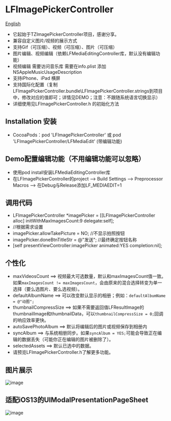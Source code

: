 # LFImagePickerController

[English](https://github.com/lincf0912/LFImagePickerController/blob/master/README_EN.md)

* 它起始于TZImagePickerController项目，感谢分享。
* 兼容自定义图片/视频的展示方式
* 支持Gif（可压缩）、视频（可压缩）、图片（可压缩）
* 图片编辑、视频编辑（依赖LFMediaEditingController库，默认没有编辑功能）
* 视频编辑 需要访问音乐库 需要在info.plist 添加 NSAppleMusicUsageDescription
* 支持iPhone、iPad 横屏
* 支持国际化配置（复制LFImagePickerController.bundle\LFImagePickerController.strings到项目中，修改对应的值即可；详情见DEMO；注意：不跟随系统语言切换显示）
* 详细使用见LFImagePickerController.h 的初始化方法

## Installation 安装

* CocoaPods：pod 'LFImagePickerController' 或 pod 'LFImagePickerController/LFMediaEdit' (带编辑功能)

## Demo配置编辑功能（不用编辑功能可以忽略）

* 使用pod install安装LFMediaEditingController库
* 在LFImagePickerController的project --> Build Settings --> Preprocessor Macros --> 在Debug与Release添加LF_MEDIAEDIT=1

## 调用代码

* LFImagePickerController *imagePicker = [[LFImagePickerController alloc] initWithMaxImagesCount:9 delegate:self];
* //根据需求设置
* imagePicker.allowTakePicture = NO;  //不显示拍照按钮
* imagePicker.doneBtnTitleStr = @"发送"; //最终确定按钮名称
* [self presentViewController:imagePicker animated:YES completion:nil];

## 个性化
* maxVideosCount ==> 视频最大可选数量，默认和maxImagesCount值一致。如果`maxImagesCount != maxImagesCount`，会由原来的混合选择转变为单一选择（要么选图片、要么选视频）。
* defaultAlbumName ==> 可以改变默认显示的相册；例如：`defaultAlbumName = @"动图";`
* thumbnailCompressSize ==> 如果不需要返回值LFResultImage的thumbnailImage和thumbnailData，可以`thumbnailCompressSize = 0;`回调的响应效率更快。
* autoSavePhotoAlbum ==> 默认将编辑后的图片或视频保存到相册内
* syncAlbum ==> 与系统相册同步。如果`syncAlbum = YES;`可能会导致正在编辑的数据丢失（可能你正在编辑的图片被删除了）。
* selectedAssets ==> 默认已选中的数据。
* 请预览LFImagePickerController.h了解更多功能。


## 图片展示

![image](https://github.com/lincf0912/LFImagePickerController/blob/master/ScreenShots/screenshot.gif)

## 适配iOS13的UIModalPresentationPageSheet

![image](https://github.com/lincf0912/LFImagePickerController/blob/master/ScreenShots/screenshot_iOS13.gif)
